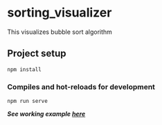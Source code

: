 # sorting_visualizer
This visualizes bubble sort algorithm

## Project setup
```
npm install
```

### Compiles and hot-reloads for development
```
npm run serve
```

___See working example [here](https://kishorpokharel.github.io/vue-sorting-visualizer/)___

